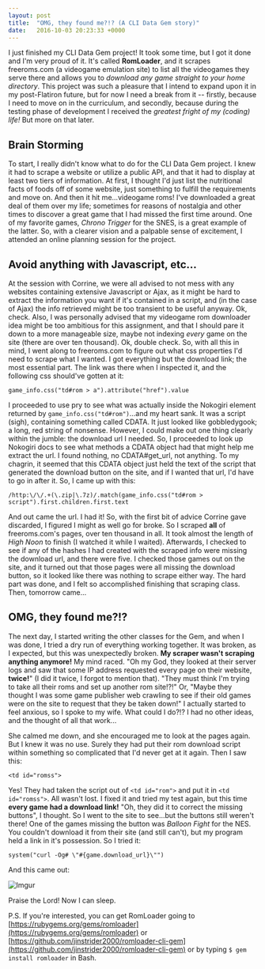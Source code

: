 ```yaml
---
layout: post
title:  "OMG, they found me?!? (A CLI Data Gem story)"
date:   2016-10-03 20:23:33 +0000
---
```



I just finished my CLI Data Gem project!  It took some time, but I got it done and I'm very proud of it.  It's called **RomLoader**, and it scrapes freeroms.com (a videogame emulation site) to list all the videogames they serve there and allows you to *download any game straight to your home directory*.  This project was such a pleasure that I intend to expand upon it in my post-Flatiron future, but for now I need a break from it -- firstly, because I need to move on in the curriculum, and secondly, because during the testing phase of development I received the *greatest fright of my (coding) life!*  But more on that later.

## Brain Storming
To start, I really didn't know what to do for the CLI Data Gem project.  I knew it had to scrape a website or utilize a public API, and that it had to display at least two tiers of information.  At first, I thought I'd just list the nutritional facts of foods off of some website, just something to fulfill the requirements and move on.  And then it hit me...videogame roms!  I've downloaded a great deal of them over my life; sometimes for reasons of nostalgia and other times to discover a great game that I had missed the first time around.  One of my favorite games, *Chrono Trigger* for the SNES, is a great example of the latter.  So, with a clearer vision and a palpable sense of excitement, I attended an online planning session for the project.

## Avoid anything with Javascript, etc...
At the session with Corrine, we were all advised to not mess with any websites containing extensive Javascript or Ajax, as it might be hard to extract the information you want if it's contained in a script, and (in the case of Ajax) the info retrieved might be too transient to be useful anyway.  Ok, check.  Also, I was personally advised that my videogame rom downloader idea might be too ambitious for this assignment, and that I should pare it down to a more manageable size, maybe not indexing *every* game on the site (there are over ten thousand).  Ok, double check.  So, with all this in mind, I went along to freeroms.com to figure out what css properties I'd need to scrape what I wanted.  I got everything but the download link; the most essential part.  The link was there when I inspected it, and the following css should've gotten at it:

`game_info.css("td#rom > a").attribute("href").value`

I proceeded to use pry to see what was actually inside the Nokogiri element returned by `game_info.css("td#rom")`...and my heart sank.  It was a script (sigh), containing something called CDATA.  It just looked like gobbledygook; a long, red string of nonsense.  However, I could make out one thing clearly within the jumble: the download url I needed.  So, I proceeded to look up Nokogiri docs to see what methods a CDATA object had that might help me extract the url.  I found nothing, no CDATA#get_url, not anything.  To my chagrin, it seemed that this CDATA object just held the text of the script that generated the download button on the site, and if I wanted that url, I'd have to go in after it.  So, I came up with this:

`/http:\/\/.+(\.zip|\.7z)/.match(game_info.css("td#rom > script").first.children.first.text`

And out came the url.  I had it!  So, with the first bit of advice Corrine gave discarded, I figured I might as well go for broke.  So I scraped **all** of freeroms.com's pages, over ten thousand in all.  It took almost the length of *High Noon* to finish (I watched it while I waited).  Afterwards, I checked to see if any of the hashes I had created with the scraped info were missing the download url, and there were five.  I checked those games out on the site, and it turned out that those pages were all missing the download button, so it looked like there was nothing to scrape either way.  The hard part was done, and I felt so accomplished finishing that scraping class.  Then, tomorrow came...

## OMG, they found me?!?
The next day, I started writing the other classes for the Gem, and when I was done, I tried a dry run of everything working together.  It was broken, as I expected, but this was unexpectedly broken.  **My scraper wasn't scraping anything anymore!** My mind raced.  "Oh my God, they looked at their server logs and saw that some IP address requested every page on their website, **twice!**" (I did it twice, I forgot to mention that).  "They must think I'm trying to take all their roms and set up another rom site!?!"  Or, "Maybe they thought I was some game publisher web crawling to see if their old games were on the site to request that they be taken down!"  I actually started to feel anxious, so I spoke to my wife.  What could I do?!?  I had no other ideas, and the thought of all that work...

She calmed me down, and she encouraged me to look at the pages again.  But I knew it was no use.  Surely they had put their rom download script within something so complicated that I'd never get at it again.  Then I saw this:

`<td id="romss">`

Yes!  They had taken the script out of `<td id="rom">` and put it in `<td id="romss">`.  All wasn't lost.  I fixed it and tried my test again, but this time **every game had a download link!**  "Oh, they did it to correct the missing buttons", I thought.  So I went to the site to see...but the buttons still weren't there!  One of the games missing the button was *Balloon Fight* for the NES.  You couldn't download it from their site (and still can't), but my program held a link in it's possession.  So I tried it:

`system("curl -Og# \"#{game.download_url}\"")`

And this came out:

![Imgur](http://i.imgur.com/xetBSjO.png)

Praise the Lord!  Now I can sleep.

P.S.  If you're interested, you can get RomLoader going to [https://rubygems.org/gems/romloader](https://rubygems.org/gems/romloader) or [https://github.com/jinstrider2000/romloader-cli-gem](https://github.com/jinstrider2000/romloader-cli-gem) or by typing `$ gem install romloader` in Bash.
